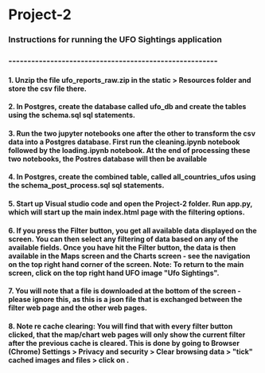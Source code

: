# Project-2

### Instructions for running the UFO Sightings application
### -------------------------------------------------------
####  1.  Unzip the file ufo_reports_raw.zip in the static > Resources folder and store the csv file there.
####  2.  In Postgres, create the database called ufo_db and create the tables using the schema.sql sql statements.
####  3. Run the two jupyter notebooks one after the other to transform the csv data into a Postgres database.  First run the cleaning.ipynb notebook followed by the loading.ipynb notebook. At the end of processing these two notebooks, the Postres database will then be available 
####  4. In Postgres, create the combined table, called all_countries_ufos using the schema_post_process.sql sql statements.
####  5. Start up Visual studio code and open the Project-2 folder. Run app.py, which will start up the main index.html page with the filtering options.
####  6. If you press the Filter button, you get all available data displayed on the screen. You can then select any filtering of data based on any of the available fields.  Once you have hit the Filter button, the data is then available in the Maps screen and the Charts screen - see the navigation on the top right hand corner of the screen.  Note:  To return to the main screen, click on the top right hand UFO image "Ufo Sightings".
####  7. You will note that a file is downloaded at the bottom of the screen - please ignore this, as this is a json file that is exchanged between the filter web page and the other web pages.
####  
####  8.  Note re cache clearing:  You will find that with every filter button clicked, that the map/chart web pages will only show the current filter after the previous cache is cleared.  This is done by going to Browser (Chrome) Settings > Privacy and security > Clear browsing data > "tick" cached images and files > click on <clear data>.
